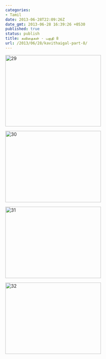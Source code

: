 ```yaml
---
categories:
- Tamil
date: 2013-06-28T22:09:26Z
date_gmt: 2013-06-28 16:39:26 +0530
published: true
status: publish
title: கவிதைகள் - பகுதி 8
url: /2013/06/28/kavithaigal-part-8/
---
```


<p><a href="{{site.baseurl}}/uploads/29.jpg"><img alt="29" src="{{site.baseurl}}/uploads/29.jpg" width="300" height="224"></a></p>
<p><a href="{{site.baseurl}}/uploads/30.jpg"><img alt="30" src="{{site.baseurl}}/uploads/30.jpg" width="300" height="224"></a></p>
<p><a href="{{site.baseurl}}/uploads/31.jpg"><img alt="31" src="{{site.baseurl}}/uploads/31.jpg" width="300" height="224"></a></p>
<p><a href="{{site.baseurl}}/uploads/32.jpg"><img alt="32" src="{{site.baseurl}}/uploads/32.jpg" width="300" height="224"></a></p>
